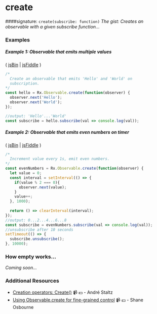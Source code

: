 # create
####signature: `create(subscribe: function)`
*The gist: Creates an observable with a given subscribe function...*


### Examples

##### Example 1: Observable that emits multiple values

( [jsBin](http://jsbin.com/qorugiwaba/1/edit?js,console) | [jsFiddle](https://jsfiddle.net/btroncone/td5107he/) )

```js
/*
  Create an observable that emits 'Hello' and 'World' on  
  subscription.
*/
const hello = Rx.Observable.create(function(observer) {
  observer.next('Hello');
  observer.next('World');
});

//output: 'Hello'...'World'
const subscribe = hello.subscribe(val => console.log(val));
```

##### Example 2: Observable that emits even numbers on timer

( [jsBin](http://jsbin.com/lodilohate/1/edit?js,console) | [jsFiddle](https://jsfiddle.net/btroncone/vtozg6uf/) )

```js
/*
  Increment value every 1s, emit even numbers.
*/
const evenNumbers = Rx.Observable.create(function(observer) {
  let value = 0;
  const interval = setInterval(() => {
    if(value % 2 === 0){
      observer.next(value);
    }
    value++;
  }, 1000);
  
  return () => clearInterval(interval);
});
//output: 0...2...4...6...8
const subscribe = evenNumbers.subscribe(val => console.log(val));
//unsubscribe after 10 seconds
setTimeout(() => {
  subscribe.unsubscribe();
}, 10000);
```

### How empty works...
*Coming soon...*


### Additional Resources
* [Creation operators: Create()](https://egghead.io/lessons/rxjs-creation-operator-create?course=rxjs-beyond-the-basics-creating-observables-from-scratch) :video_camera: :dollar: - André Staltz
* [Using Observable.create for fine-grained control](https://egghead.io/lessons/rxjs-using-observable-create-for-fine-grained-control) :video_camera: :dollar: - Shane Osbourne